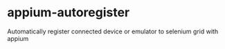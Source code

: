 # appium-autoregister
Automatically register connected device or emulator to selenium grid with appium
